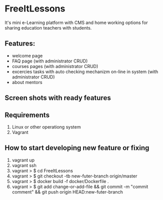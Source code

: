 # FreeItLessons

It's mini e-Learning platform with CMS and home working options for sharing education teachers with students.


Features:
--------
- welcome page
- FAQ page (with administrator CRUD)
- courses pages (with administrator CRUD)
- excercies tasks with auto checking mechanizm on-line in system (with administrator CRUD)
- about mentors


Screen shots with ready features
---------------
[](https://raw.githubusercontent.com/bieli/FreeItLessons/master/docs/img/FreeItLessons.1.png)
[](https://raw.githubusercontent.com/bieli/FreeItLessons/master/docs/img/FreeItLessons.2.png)
[](https://raw.githubusercontent.com/bieli/FreeItLessons/master/docs/img/FreeItLessons.3.png)
[](https://raw.githubusercontent.com/bieli/FreeItLessons/master/docs/img/FreeItLessons.4.png)
[](https://raw.githubusercontent.com/bieli/FreeItLessons/master/docs/img/FreeItLessons.5.png)


Requirements
------------
1. Linux or other operationg system
2. Vagrant


How to start developing new feature or fixing
---------------------------------------------
1. vagrant up
2. vagrant ssh
3. vagrant > $ cd FreeItLessons
4. vagrant > $ git checkout -tb new-futer-branch origin/master
5. vagrant > $ docker build -f docker/Dockerfile  .
6. vagrant > $ git add change-or-add-file && git commit -m "commit comment" && git push origin HEAD:new-futer-branch


